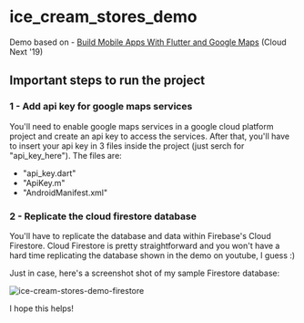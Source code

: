 # ice_cream_stores_demo

Demo based on - [Build Mobile Apps With Flutter and Google Maps](https://www.youtube.com/watch?time_continue=1&v=RpQLFAFqMlw) (Cloud Next '19)

## Important steps to run the project
### 1 - Add api key for google maps services

You'll need to enable google maps services in a google cloud platform project and create an api key to access the services. After that, you'll have to insert your api key in 3 files inside the project (just serch for "api_key_here"). The files are:
- "api_key.dart"
- "ApiKey.m"
- "AndroidManifest.xml"
               
### 2 - Replicate the cloud firestore database

You'll have to replicate the database and data within Firebase's Cloud Firestore. Cloud Firestore is pretty straightforward and you won't have a hard time replicating the database shown in the demo on youtube, I guess :)

Just in case, here's a screenshot shot of my sample Firestore database:

![ice-cream-stores-demo-firestore](https://user-images.githubusercontent.com/14852938/67521629-a4f14480-f681-11e9-9f78-cb916a2fa8e1.png)

I hope this helps!
